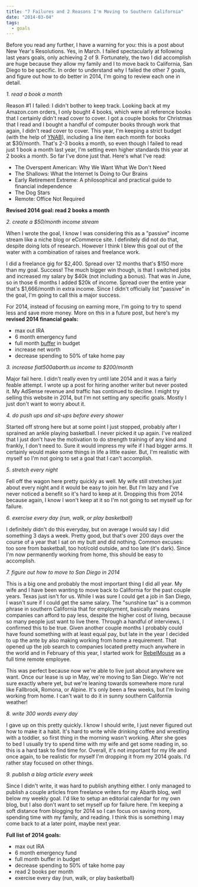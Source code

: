 ```yaml
---
title: "7 Failures and 2 Reasons I'm Moving to Southern California"
date: "2014-03-04"
tags:
  - goals
---
```


Before you read any further, I have a warning for you: this is a post about New Year's Resolutions. Yes, in March. I failed spectacularly at following last years goals, only achieving 2 of 9. Fortunately, the two I did accomplish are huge because they allow my family and I to move back to California, San Diego to be specific. In order to understand why I failed the other 7 goals, and figure out how to do better in 2014, I'm going to review each one in detail.

_1\. read a book a month_

Reason #1 I failed: I didn't bother to keep track. Looking back at my Amazon.com orders, I only bought 4 books, which were all reference books that I certainly didn't read cover to cover. I got a couple books for Christmas that I read and I bought a handful of computer books through work that again, I didn't read cover to cover. This year, I'm keeping a strict budget (with the help of [YNAB](http://www.youneedabudget.com)), including a line item each month for books at \$30/month. That's 2-3 books a month, so even though I failed to read just 1 book a month last year, I'm setting even higher standards this year at 2 books a month. So far I've done just that. Here's what I've read:

- The Overspent American: Why We Want What We Don't Need
- The Shallows: What the Internet Is Doing to Our Brains
- Early Retirement Extreme: A philosophical and practical guide to financial independence
- The Dog Stars
- Remote: Office Not Required

**Revised 2014 goal: read 2 books a month**

_2. create a \$50/month income stream_

When I wrote the goal, I know I was considering this as a "passive" income stream like a niche blog or eCommerce site. I definitely did not do that, despite doing lots of research. However I think I blew this goal out of the water with a combination of raises and freelance work.

I did a freelance gig for $2,400. Spread over 12 months that's $150 more than my goal. Success! The much bigger win though, is that I switched jobs and increased my salary by $40k (not including a bonus). That was in June, so in those 6 months I added $20k of income. Spread over the entire year that's \$1,666/month in extra income. Since I didn't officially list "passive" in the goal, I'm going to call this a major success.

For 2014, instead of focusing on earning more, I'm going to try to spend less and save more money. More on this in a future post, but here's my **revised 2014 financial goals:**

- max out IRA
- 6 month emergency fund
- full month [buffer](https://www.youneedabudget.com/support/article/rule-four-live-on-last-months-income) in budget
- increase net worth
- decrease spending to 50% of take home pay

_3. increase fiat500abarth.us income to \$200/month_

Major fail here. I didn't really even try until late 2014 and it was a fairly feable attempt. I wrote up a post for hiring another writer but never posted it. My AdSense revenue and traffic has continued to decline. I might try selling this website in 2014, but I'm not setting any specific goals. Mostly I just don't want to worry about it.

_4. do push ups and sit-ups before every shower_

Started off strong here but at some point I just stopped, probably after I sprained an ankle playing basketball. I never picked it up again. I've realized that I just don't have the motivation to do strength training of any kind and frankly, I don't need to. Sure it would impress my wife if I had bigger arms. It certainly would make some things in life a little easier. But, I'm realistic with myself so I'm not going to set a goal that I can't accomplish.

_5\. stretch every night_

Fell off the wagon here pretty quickly as well. My wife still stretches just about every night and it would be easy to join her. But I'm lazy and I've never noticed a benefit so it's hard to keep at it. Dropping this from 2014 because again, I know I won't keep at it so I'm not going to set myself up for failure.

_6. exercise every day (run, walk, or play basketball)_

I definitely didn't do this everyday, but on average I would say I did something 3 days a week. Pretty good, but that's over 200 days over the course of a year that I sat on my butt and did nothing. Common excuses: too sore from basketball, too hot/cold outside, and too late (it's dark). Since I'm now permanently working from home, this should be easy to accomplish.

_7. figure out how to move to San Diego in 2014_

This is a big one and probably the most important thing I did all year. My wife and I have been wanting to move back to California for the past couple years. Texas just isn't for us. While I was sure I could get a job in San Diego, I wasn't sure if I could get the same salary. The "sunshine tax" is a common phrase in southern California that for employment, basically means companies can afford to pay less, despite the higher cost of living, because so many people just want to live there. Through a handful of interviews, I confirmed this to be true. Given another couple months I probably could have found something with at least equal pay, but late in the year I decided to up the ante by also making working from home a requirement. That opened up the job search to companies located pretty much anywhere in the world and in February of this year, I started work for [RebelMouse](http://www.rebelmouse.com) as a full time remote employee.

This was perfect because now we're able to live just about anywhere we want. Once our lease is up in May, we're moving to San Diego. We're not sure exactly where yet, but we're leaning towards somewhere more rural like Fallbrook, Romona, or Alpine. It's only been a few weeks, but I'm loving working from home. I can't wait to do it in sunny southern California weather!

_8. write 300 words every day_

I gave up on this pretty quickly. I know I should write, I just never figured out how to make it a habit. It's hard to write while drinking coffee and wrestling with a toddler, so first thing in the morning wasn't working. After she goes to bed I usually try to spend time with my wife and get some reading in, so this is a hard task to find time for. Overall, it's not important for my life and once again, to be realistic for myself I'm dropping it from my 2014 goals. I'd rather stay focused on other things.

_9. publish a blog article every week_

Since I didn't write, it was hard to publish anything either. I only managed to publish a couple articles from freelance writers for my Abarth blog, well below my weekly goal. I'd like to setup an editorial calendar for my own blog, but I also don't want to set myself up for failure here. I'm keeping a soft distance from blogging for 2014 so I can focus on saving more, spending time with my family, and reading. I think this is something I may come back to at a later point, maybe next year.

**Full list of 2014 goals:**

- max out IRA
- 6 month emergency fund
- full month buffer in budget
- decrease spending to 50% of take home pay
- read 2 books per month
- exercise every day (run, walk, or play basketball)
